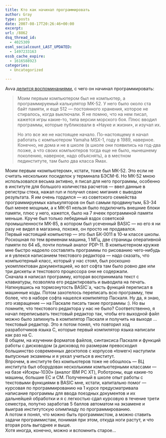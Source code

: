 ```yaml
---
title: Кто как начинал программировать
author: Gray
type: posts
date: 2007-08-17T20:26:46+00:00
excerpt:
url: /8862
dsq_thread_id:
  - 4025309
esml_socialcount_LAST_UPDATED:
  - 1497233163
essb_cache_expire:
  - 1616588923
categories:
  - Uncategorized

---
```








Avva <a href="http://avva.livejournal.com/1796768.html" target="_blank">делится воспоминаниями</a>, с чего он начинал программировать:

> Моим первым компьютером был не компьютер, а программируемый калькулятор MK-52. У него было около ста байт памяти, и еще 512 &#8212; постоянного хранения, которое не стиралось, когда выключали. Я не помню, что на нем писал, кажется игры какие-то, типа версии морского боя. Плюс вводил программы, которые публиковали в &#171;Науке и жизни&#187;, и изучал их.
> 
> Но это все же не настоящее начало. По-настоящему я начал работать с компьютером Yamaha MSX-1, году в 1989, наверное. Конечно, не дома и не в школе (в школе они появились на год-два позже, а что своих компьютеров тогда еще не было, нынешнему поколению, наверное, надо объяснять), а в местном пединституте, там было два класса Ямах.

Моим первым &#171;компьютером&#187;, кстати, тоже был МК-52. Это если не считать нескольких посиделок у терминала БЭСМ-6. Но МК-52 мною использовался весьма активно, я писал для него программы, особенно в институте для большого количества расчетов &#8212; ввел данные в регистры стека, нажал run и получил сеанс мигания с выводом результата. Я им очень гордился &#8212; из советского семейства программируемых калькуляторов он был самым продвинутым, БЗ-34 был менее мощным, а к МК-61 нельзя было подключить внешние блоки памяти, плюс у него, кажется, было на 7 ячеек программной памяти меньше. Круче был только лебединый вздох советской промышленности МК-85, в котором был усеченный BASIC &#8212; но его я ни разу не видел в магазина, похоже, он просто не продавался.  
Первый настоящий компьютер &#8212; это был БК-0011 в 10-м классе школы. Роскошная по тем временам машина, 1 МГц, две страницы оперативной памяти по 64 кБ, почти полный аналог PDP-11. В компьютерном кружке мне быстро надоело составлять программы по рисованию чего-нибудь и я увлекся написанием текстового редактора &#8212; надо сказать, что компьютерный класс, который у нас стоял, был роскошно укомплектован документацией, но вот софта там было ровно две или три дискеты и текстового процессора они не содержали.  
Сначала я написал программу, которая воспринимала текст с клавиатуры, позволяла его редактировать и выводила на печать. Наткнувшись на тормознутость BASIC\`а, часть функций переписал в машинные коды. Потом захотелось переписать всю программу, тем более, что в наборе софта нашелся компилятор Паскаля. Ну да, я знаю, это извращение &#8212; на Паскале писать такие программы :). Но вы помните, что текстового редактора у нас не было? Соответственно, я начал переписывать текстовый редактор так, чтобы его выходной файл можно было запихнуть в компилятор Паскаля и получить на выходе &#8230; текстовый редактор. Это я потом понял, что повторил ход разработчиков языка С, которые первый компилятор языка написали как раз на С.  
В общем, на изучении форматов файлов, синтаксиса Паскаля и функций работы с дисководом (а дисковод по размерам превосходил большинство современных десктопов с корпусов &#171;tower&#187;) наступили выпускные экзамены и я уехал учиться в институт.  
Впрочем, в институте без компьютеров тоже не обошлось &#8212; ВЦ института был оборудован несколькими компьютерными классами &#8212; на базе &#171;Искры-1030&#187; (аналог IBM PC XT), Роботроны, еще какие-то машины, большие ЕС и СМ. Полученный в школе опыт работы с текстовыми функциями в BASIC мне, кстати, капитально помог &#8212; курсовая по программированию на 1 курсе предусматривала написание программы для ввода поездных документов и их дальнейшей обработки и я с легкостью сдал курсовую в течение трети семестра, попутно заработав 5 баллов автоматом на экзамене и выиграв институтскую олимпиаду по программированию.  
А потом я понял, что можно быть программистом, а можно ставить задачи программистам, понимая при этом, откуда ноги растут, и что вторая роль выгоднее и выше.  
Хотя иногда, конечно, можно и вспомнить старое&#8230;